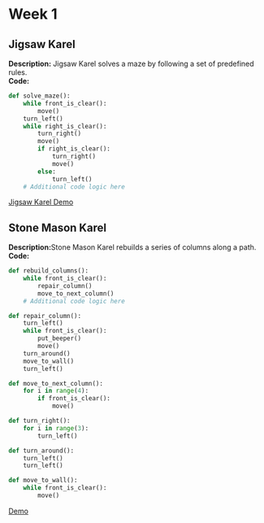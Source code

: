 <h1>Week 1</h1>

<h2>Jigsaw Karel</h2>

<b>Description:</b> Jigsaw Karel solves a maze by following a set of predefined rules.</b>
<br/><b>Code:</b>

```python
def solve_maze():
    while front_is_clear():
        move()
    turn_left()
    while right_is_clear():
        turn_right()
        move()
        if right_is_clear():
            turn_right()
            move()
        else:
            turn_left()
    # Additional code logic here
```
 [Jigsaw Karel Demo](https://www.youtube.com)
 
<h2>Stone Mason Karel</h2>

<b>Description:</b>Stone Mason Karel rebuilds a series of columns along a path.
<br/><b>Code:</b>

```python
def rebuild_columns():
    while front_is_clear():
        repair_column()
        move_to_next_column()
    # Additional code logic here

def repair_column():
    turn_left()
    while front_is_clear():
        put_beeper()
        move()
    turn_around()
    move_to_wall()
    turn_left()

def move_to_next_column():
    for i in range(4):
        if front_is_clear():
            move()

def turn_right():
    for i in range(3):
        turn_left()

def turn_around():
    turn_left()
    turn_left()

def move_to_wall():
    while front_is_clear():
        move()
```
 [Demo](https://www.youtube.com)

 
